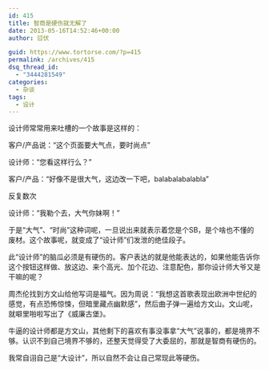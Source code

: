 ```yaml
---
id: 415
title: 智商是硬伤就无解了
date: 2013-05-16T14:52:46+00:00
author: 愆伏

guid: https://www.tortorse.com/?p=415
permalink: /archives/415
dsq_thread_id:
  - "3444281549"
categories:
  - 杂谈
tags:
  - 设计
---
```

设计师常常用来吐槽的一个故事是这样的：

客户/产品说：“这个页面要大气点，要时尚点”

设计师：“您看这样行么？”

客户/产品：“好像不是很大气，这边改一下吧，balabalabalabla”

反复数次

设计师：“我勒个去，大气你妹啊！” 

于是“大气”、“时尚”这种词呢，一旦说出来就表示着您是个SB，是个啥也不懂的废材。这个故事呢，就变成了“设计师”们发泄的绝佳段子。
  
此“设计师”的脑瓜必须是有硬伤的。客户表达的就是他能表达的，如果他能告诉你这个按钮这样做、放这边、来个高光、加个花边、注意配色，那你设计师大爷又是干嘛的呢？

周杰伦找到方文山给他写词是福气。因为周说：“我想这首歌表现出欧洲中世纪的感觉，有点恐怖惊悚，但暗里藏点幽默感”，然后曲子弹一遍给方文山。文山呢，就噼里啪啦写出了《威廉古堡》。
  
牛逼的设计师都是方文山，其他剩下的喜欢有事没事拿“大气”说事的，都是境界不够。认识不到自己境界不够的，还整天觉得受了大委屈的，那就是智商有硬伤的。

我常自诩自己是“大设计”，所以自然不会让自己常现此等硬伤。